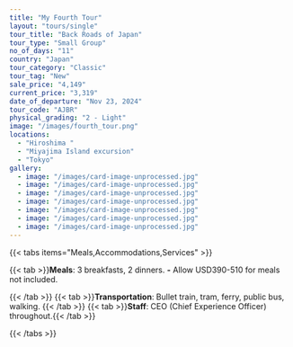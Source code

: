 ```yaml
---
title: "My Fourth Tour"
layout: "tours/single"
tour_title: "Back Roads of Japan"
tour_type: "Small Group"
no_of_days: "11"
country: "Japan"
tour_category: "Classic"
tour_tag: "New"
sale_price: "4,149"
current_price: "3,319"
date_of_departure: "Nov 23, 2024"
tour_code: "AJBR"
physical_grading: "2 - Light"
image: "/images/fourth_tour.png"
locations:
  - "Hiroshima "
  - "Miyajima Island excursion"
  - "Tokyo"
gallery:
  - image: "/images/card-image-unprocessed.jpg"
  - image: "/images/card-image-unprocessed.jpg"
  - image: "/images/card-image-unprocessed.jpg"
  - image: "/images/card-image-unprocessed.jpg"
  - image: "/images/card-image-unprocessed.jpg"
  - image: "/images/card-image-unprocessed.jpg"
  - image: "/images/card-image-unprocessed.jpg"
---
```


{{< tabs items="Meals,Accommodations,Services" >}}

{{< tab >}}**Meals**: 3 breakfasts, 2 dinners.
**-**
Allow USD390-510 for meals not included.

{{< /tab >}}
{{< tab >}}**Transportation**: Bullet train, tram, ferry, public bus, walking.
{{< /tab >}}
{{< tab >}}**Staff**: CEO (Chief Experience Officer) throughout.{{< /tab >}}

{{< /tabs >}}
